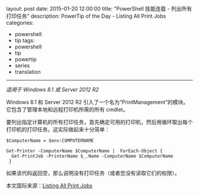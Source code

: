 layout: post
date: 2015-01-20 12:00:00
title: "PowerShell 技能连载 - 列出所有打印任务"
description: PowerTip of the Day - Listing All Print Jobs
categories:
- powershell
- tip
tags:
- powershell
- tip
- powertip
- series
- translation
---
_适用于 Windows 8.1 或 Server 2012 R2_

Windows 8.1 和 Server 2012 R2 引入了一个名为“PrintManagement”的模块。它包含了管理本地和远程打印机所需的所有 cmdlet。

要列出指定计算机的所有打印任务，首先确定可用的打印机，然后用循环取出每个打印机的打印任务。这实际做起来十分简单：

    $ComputerName = $env:COMPUTERNAME
    
    Get-Printer -ComputerName $ComputerName |  ForEach-Object { 
      Get-PrintJob -PrinterName $_.Name -ComputerName $ComputerName
     } 

如果该代码返回空，那么说明没有打印任务（或者您没有读取它们的权限）。

<!--more-->
本文国际来源：[Listing All Print Jobs](http://community.idera.com/powershell/powertips/b/tips/posts/listing-all-print-jobs)
